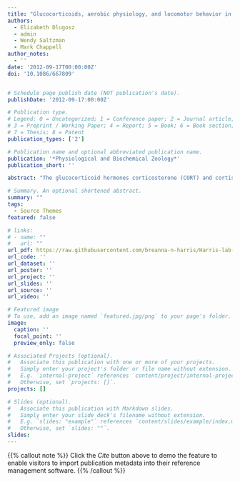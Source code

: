 ```yaml
---
title: "Glucocorticoids, aerobic physiology, and locomotor behavior in California mice"
authors:
  - Elizabeth Dlugosz
  - admin
  - Wendy Saltzman
  - Mark Chappell
author_notes:
  - ''
date: '2012-09-17T00:00:00Z'
doi: '10.1086/667809'


# Schedule page publish date (NOT publication's date).
publishDate: '2012-09-17:00:00Z'

# Publication type.
# Legend: 0 = Uncategorized; 1 = Conference paper; 2 = Journal article;
# 3 = Preprint / Working Paper; 4 = Report; 5 = Book; 6 = Book section;
# 7 = Thesis; 8 = Patent
publication_types: ['2']

# Publication name and optional abbreviated publication name.
publication: '*Physiological and Biochemical Zoology*'
publication_short: ''

abstract: "The glucocorticoid hormones corticosterone (CORT) and cortisol influence numerous physiological, morphological, and behavioral functions. However, few studies have addressed possible relationships between individual differences in glucocorticoid concentrations and whole-animal performance or metabolism. Because CORT is important in glucose regulation and energy metabolism and can influence activity levels, we hypothesized that individual variation in baseline circulating CORT levels would correlate with individual differences in energy expenditure (routine and maximal), aerobic physiology, voluntary exercise on wheels, and organ masses. We tested this hypothesis in the California mouse (Peromyscus californicus). We collected data from 54 adult, colony-bred mice on baseline CORT levels (measured near both the circadian peak and the circadian trough), voluntary wheel running and its energetic costs, maximal oxygen consumption during forced treadmill exercise ([Formula: see text]), basal metabolic rate, and relative organ masses. We found surprisingly few statistically significant relationships among CORT, energy metabolism, behavior, and organ masses, and these relationships appeared to differ between males and females. These findings suggest that individual differences in baseline CORT levels are not an important determinant of voluntary activity levels or aerobic performance in California mice."

# Summary. An optional shortened abstract.
summary: ""
tags:
  - Source Themes
featured: false

# links:
# - name: ""
#   url: ""
url_pdf: https://raw.githubusercontent.com/breanna-n-harris/Harris-lab-website/e5926e9db596ed478a72632b20ca81aba3f689ab/content/publication/Dlugosz_etal__2012_PBZ_pcal_CORT_activity/Dlugosz_etal__2012_PBZ_pcal_CORT_activity.pdf
url_code: ''
url_dataset: ''
url_poster: ''
url_project: ''
url_slides: ''
url_source: ''
url_video: ''

# Featured image
# To use, add an image named `featured.jpg/png` to your page's folder.
image:
  caption: ''
  focal_point: ''
  preview_only: false

# Associated Projects (optional).
#   Associate this publication with one or more of your projects.
#   Simply enter your project's folder or file name without extension.
#   E.g. `internal-project` references `content/project/internal-project/index.md`.
#   Otherwise, set `projects: []`.
projects: []

# Slides (optional).
#   Associate this publication with Markdown slides.
#   Simply enter your slide deck's filename without extension.
#   E.g. `slides: "example"` references `content/slides/example/index.md`.
#   Otherwise, set `slides: ""`.
slides:
---
```


{{% callout note %}}
Click the _Cite_ button above to demo the feature to enable visitors to import publication metadata into their reference management software.
{{% /callout %}}
